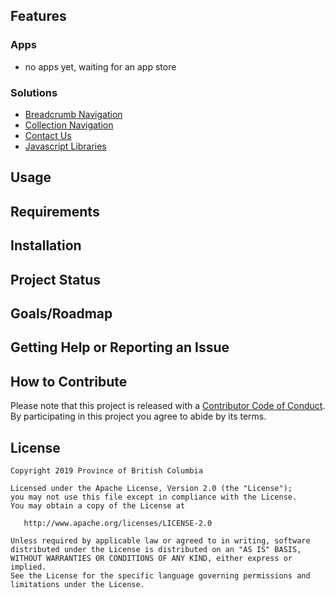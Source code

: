## Features

### Apps
- no apps yet, waiting for an app store
### Solutions
- [Breadcrumb Navigation](./Solutions/breadcrumbs)
- [Collection Navigation](../Solutions/collectionnavigation])
- [Contact Us](../Solutions/contactus])
- [Javascript Libraries](../Solutions/jslibraries])

## Usage

## Requirements

## Installation

## Project Status

## Goals/Roadmap

## Getting Help or Reporting an Issue

## How to Contribute

Please note that this project is released with a [Contributor Code of Conduct](CODE_OF_CONDUCT.md). By participating in this project you agree to abide by its terms.

## License

    Copyright 2019 Province of British Columbia

    Licensed under the Apache License, Version 2.0 (the "License");
    you may not use this file except in compliance with the License.
    You may obtain a copy of the License at

       http://www.apache.org/licenses/LICENSE-2.0

    Unless required by applicable law or agreed to in writing, software
    distributed under the License is distributed on an "AS IS" BASIS,
    WITHOUT WARRANTIES OR CONDITIONS OF ANY KIND, either express or implied.
    See the License for the specific language governing permissions and
    limitations under the License.

